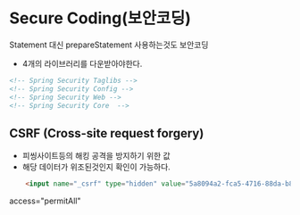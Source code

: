 # Secure Coding(보안코딩)
Statement 대신 prepareStatement 사용하는것도 보안코딩

- 4개의 라이브러리를 다운받아야한다.
~~~ xml
<!-- Spring Security Taglibs -->
<!-- Spring Security Config -->
<!-- Spring Security Web -->
<!-- Spring Security Core  -->
~~~



## CSRF (Cross-site request forgery)
- 피씽사이트등의 해킹 공격을 방지하기 위한 값
- 해당 데이터가 위조된것인지 확인이 가능하다.

~~~ html
	<input name="_csrf" type="hidden" value="5a8094a2-fca5-4716-88da-b877c78de5ac" />
~~~

access="permitAll"


